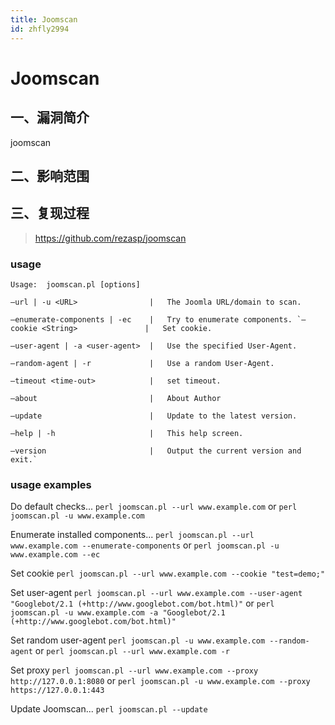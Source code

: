 ```yaml
---
title: Joomscan
id: zhfly2994
---
```


# Joomscan

## 一、漏洞简介

joomscan

## 二、影响范围

## 三、复现过程

> https://github.com/rezasp/joomscan

### usage

```
Usage:	joomscan.pl [options]

–url | -u <URL>                |   The Joomla URL/domain to scan.

–enumerate-components | -ec    |   Try to enumerate components. `–cookie <String>               |   Set cookie.

–user-agent | -a <user-agent>  |   Use the specified User-Agent.

–random-agent | -r             |   Use a random User-Agent.

–timeout <time-out>            |   set timeout.

–about                         |   About Author

–update                        |   Update to the latest version.

–help | -h                     |   This help screen.

–version                       |   Output the current version and exit.` 
```

### usage examples

Do default checks...
`perl joomscan.pl --url www.example.com`
or
`perl joomscan.pl -u www.example.com`

Enumerate installed components...
`perl joomscan.pl --url www.example.com --enumerate-components`
or
`perl joomscan.pl -u www.example.com --ec`

Set cookie
`perl joomscan.pl --url www.example.com --cookie "test=demo;"`

Set user-agent
`perl joomscan.pl --url www.example.com --user-agent "Googlebot/2.1 (+http://www.googlebot.com/bot.html)"`
or
`perl joomscan.pl -u www.example.com -a "Googlebot/2.1 (+http://www.googlebot.com/bot.html)"`

Set random user-agent
`perl joomscan.pl -u www.example.com --random-agent`
or
`perl joomscan.pl --url www.example.com -r`

Set proxy
`perl joomscan.pl --url www.example.com --proxy http://127.0.0.1:8080`
or
`perl joomscan.pl -u www.example.com --proxy https://127.0.0.1:443`

Update Joomscan...
`perl joomscan.pl --update`